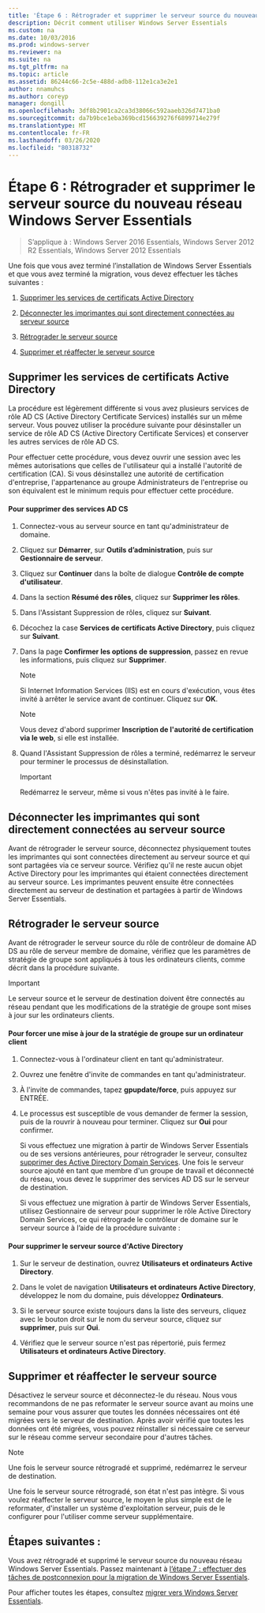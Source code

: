 ```yaml
---
title: 'Étape 6 : Rétrograder et supprimer le serveur source du nouveau réseau Windows Server Essentials'
description: Décrit comment utiliser Windows Server Essentials
ms.custom: na
ms.date: 10/03/2016
ms.prod: windows-server
ms.reviewer: na
ms.suite: na
ms.tgt_pltfrm: na
ms.topic: article
ms.assetid: 86244c66-2c5e-488d-adb8-112e1ca3e2e1
author: nnamuhcs
ms.author: coreyp
manager: dongill
ms.openlocfilehash: 3df8b2901ca2ca3d38066c592aaeb326d7471ba0
ms.sourcegitcommit: da7b9bce1eba369bcd156639276f6899714e279f
ms.translationtype: MT
ms.contentlocale: fr-FR
ms.lasthandoff: 03/26/2020
ms.locfileid: "80318732"
---
```

# <a name="step-6-demote-and-remove-the-source-server-from-the-new-windows-server-essentials-network"></a>Étape 6 : Rétrograder et supprimer le serveur source du nouveau réseau Windows Server Essentials

>S’applique à : Windows Server 2016 Essentials, Windows Server 2012 R2 Essentials, Windows Server 2012 Essentials

Une fois que vous avez terminé l’installation de Windows Server Essentials et que vous avez terminé la migration, vous devez effectuer les tâches suivantes :  
  
1.  [Supprimer les services de certificats Active Directory](Step-6--Demote-and-remove-the-Source-Server-from-the-new-Windows-Server-Essentials-network.md#BKMK_ADCS)  
  
2.  [Déconnecter les imprimantes qui sont directement connectées au serveur source](Step-6--Demote-and-remove-the-Source-Server-from-the-new-Windows-Server-Essentials-network.md#BKMK_PhysicallyDisconnect)  
  
3.  [Rétrograder le serveur source](Step-6--Demote-and-remove-the-Source-Server-from-the-new-Windows-Server-Essentials-network.md#BKMK_DemoteTheSourceServer)  
  
4.  [Supprimer et réaffecter le serveur source](Step-6--Demote-and-remove-the-Source-Server-from-the-new-Windows-Server-Essentials-network.md#BKMK_RemoveTheSourceServer)  
  
##  <a name="remove-active-directory-certificate-services"></a><a name="BKMK_ADCS"></a>Supprimer les services de certificats Active Directory  
 La procédure est légèrement différente si vous avez plusieurs services de rôle AD CS (Active Directory Certificate Services) installés sur un même serveur. Vous pouvez utiliser la procédure suivante pour désinstaller un service de rôle AD CS (Active Directory Certificate Services) et conserver les autres services de rôle AD CS.  
  
 Pour effectuer cette procédure, vous devez ouvrir une session avec les mêmes autorisations que celles de l'utilisateur qui a installé l'autorité de certification (CA). Si vous désinstallez une autorité de certification d'entreprise, l'appartenance au groupe Administrateurs de l'entreprise ou son équivalent est le minimum requis pour effectuer cette procédure.  
  
#### <a name="to-remove-ad-cs"></a>Pour supprimer des services AD CS  
  
1.  Connectez-vous au serveur source en tant qu'administrateur de domaine.  
  
2.  Cliquez sur **Démarrer**, sur **Outils d’administration**, puis sur **Gestionnaire de serveur**.  
  
3.  Cliquez sur **Continuer** dans la boîte de dialogue **Contrôle de compte d'utilisateur**.  
  
4.  Dans la section **Résumé des rôles**, cliquez sur **Supprimer les rôles**.  
  
5.  Dans l'Assistant Suppression de rôles, cliquez sur **Suivant**.  
  
6.  Décochez la case **Services de certificats Active Directory**, puis cliquez sur **Suivant**.  
  
7.  Dans la page **Confirmer les options de suppression**, passez en revue les informations, puis cliquez sur **Supprimer**.  
  
    > [!NOTE]
    >  Si Internet Information Services (IIS) est en cours d'exécution, vous êtes invité à arrêter le service avant de continuer. Cliquez sur **OK**.  
  
    > [!NOTE]
    >  Vous devez d'abord supprimer **Inscription de l'autorité de certification via le web**, si elle est installée.  
  
8.  Quand l'Assistant Suppression de rôles a terminé, redémarrez le serveur pour terminer le processus de désinstallation.  
  
    > [!IMPORTANT]
    >  Redémarrez le serveur, même si vous n'êtes pas invité à le faire.  
  
##  <a name="disconnect-printers-that-are-directly-connected-to-the-source-server"></a><a name="BKMK_PhysicallyDisconnect"></a>Déconnecter les imprimantes qui sont directement connectées au serveur source  
 Avant de rétrograder le serveur source, déconnectez physiquement toutes les imprimantes qui sont connectées directement au serveur source et qui sont partagées via ce serveur source. Vérifiez qu'il ne reste aucun objet Active Directory pour les imprimantes qui étaient connectées directement au serveur source. Les imprimantes peuvent ensuite être connectées directement au serveur de destination et partagées à partir de Windows Server Essentials.  
  
##  <a name="demote-the-source-server"></a><a name="BKMK_DemoteTheSourceServer"></a>Rétrograder le serveur source  
 Avant de rétrograder le serveur source du rôle de contrôleur de domaine AD DS au rôle de serveur membre de domaine, vérifiez que les paramètres de stratégie de groupe sont appliqués à tous les ordinateurs clients, comme décrit dans la procédure suivante.  
  
> [!IMPORTANT]
>  Le serveur source et le serveur de destination doivent être connectés au réseau pendant que les modifications de la stratégie de groupe sont mises à jour sur les ordinateurs clients.  
  
#### <a name="to-force-a-group-policy-update-on-a-client-computer"></a>Pour forcer une mise à jour de la stratégie de groupe sur un ordinateur client  
  
1. Connectez-vous à l'ordinateur client en tant qu'administrateur.  
  
2. Ouvrez une fenêtre d'invite de commandes en tant qu'administrateur.  
  
3. À l'invite de commandes, tapez **gpupdate/force**, puis appuyez sur ENTRÉE.  
  
4. Le processus est susceptible de vous demander de fermer la session, puis de la rouvrir à nouveau pour terminer. Cliquez sur **Oui** pour confirmer.  
  
   Si vous effectuez une migration à partir de Windows Server Essentials ou de ses versions antérieures, pour rétrograder le serveur, consultez [supprimer des Active Directory Domain Services](https://technet.microsoft.com/library/hh472163.aspx). Une fois le serveur source ajouté en tant que membre d'un groupe de travail et déconnecté du réseau, vous devez le supprimer des services AD DS sur le serveur de destination.  
  
   Si vous effectuez une migration à partir de Windows Server Essentials, utilisez Gestionnaire de serveur pour supprimer le rôle Active Directory Domain Services, ce qui rétrograde le contrôleur de domaine sur le serveur source à l’aide de la procédure suivante :  
  
#### <a name="to-remove-the-source-server-from-active-directory"></a>Pour supprimer le serveur source d'Active Directory  
  
1.  Sur le serveur de destination, ouvrez **Utilisateurs et ordinateurs Active Directory**.  
  
2.  Dans le volet de navigation **Utilisateurs et ordinateurs Active Directory**, développez le nom du domaine, puis développez **Ordinateurs**.  
  
3.  Si le serveur source existe toujours dans la liste des serveurs, cliquez avec le bouton droit sur le nom du serveur source, cliquez sur **supprimer**, puis sur **Oui**.  
  
4.  Vérifiez que le serveur source n'est pas répertorié, puis fermez **Utilisateurs et ordinateurs Active Directory**.  
  
##  <a name="remove-and-repurpose-the-source-server"></a><a name="BKMK_RemoveTheSourceServer"></a>Supprimer et réaffecter le serveur source  
 Désactivez le serveur source et déconnectez-le du réseau. Nous vous recommandons de ne pas reformater le serveur source avant au moins une semaine pour vous assurer que toutes les données nécessaires ont été migrées vers le serveur de destination. Après avoir vérifié que toutes les données ont été migrées, vous pouvez réinstaller si nécessaire ce serveur sur le réseau comme serveur secondaire pour d'autres tâches.  
  
> [!NOTE]
>  Une fois le serveur source rétrogradé et supprimé, redémarrez le serveur de destination.  
  
 Une fois le serveur source rétrogradé, son état n'est pas intègre. Si vous voulez réaffecter le serveur source, le moyen le plus simple est de le reformater, d'installer un système d'exploitation serveur, puis de le configurer pour l'utiliser comme serveur supplémentaire.  
  
## <a name="next-steps"></a>Étapes suivantes :  
 Vous avez rétrogradé et supprimé le serveur source du nouveau réseau Windows Server Essentials. Passez maintenant à [l’étape 7 : effectuer des tâches de postconnexion pour la migration de Windows Server Essentials](Step-7--Perform-post-migration-tasks-for-the-Windows-Server-Essentials-migration.md).  
  

Pour afficher toutes les étapes, consultez [migrer vers Windows Server Essentials](Migrate-from-Previous-Versions-to-Windows-Server-Essentials-or-Windows-Server-Essentials-Experience.md).

